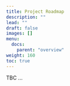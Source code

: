 ```yaml
---
title: Project Roadmap
description: ""
lead: ""
draft: false
images: []
menu:
  docs:
    parent: "overview"
weight: 160
toc: true
---
```


TBC ...